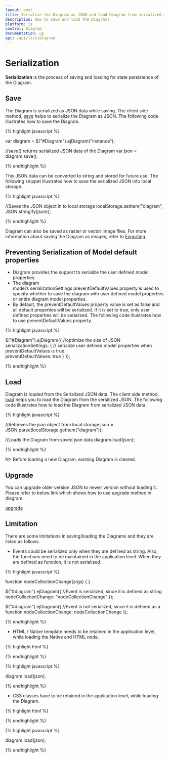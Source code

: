 ```yaml
---
layout: post
title: Serialize the Diagram as JSON and load Diagram from serialized JSON
description: How to save and load the Diagram?
platform: js
control: Diagram
documentation: ug
api: /api/js/ejdiagram
---
```


# Serialization

**Serialization** is the process of saving and loading for state persistence of the Diagram.

## Save

The Diagram is serialized as JSON data while saving. The client side method, [save](/api/js/ejdiagram#methods:save "save") helps to serialize the Diagram as JSON. The following code illustrates how to save the Diagram.

{% highlight javascript %}

var diagram = $("#Diagram").ejDiagram("instance");

//save() returns serialized JSON data of the Diagram
var json = diagram.save();

{% endhighlight %}

This JSON data can be converted to string and stored for future use. The following snippet illustrates how to save the serialized JSON into local storage.

{% highlight javascript %}

//Saves the JSON object in to local storage
localStorage.setItem("diagram", JSON.stringify(json));

{% endhighlight %}

Diagram can also be saved as raster or vector image files. For more information about saving the Diagram as images, refer to [Exporting](/js/Diagram/Exporting "Exporting").

## Preventing Serialization of Model default properties

* Diagram provides the support to serialize the user defined model properties. 
* The diagram model’s serializationSettings preventDefaultValues property is used to specify whether to save the diagram with user defined model properties or entire diagram model properties. 
* By default, the preventDefaultValues property value is set as false and all default properties will be serialized. If it is set to true, only user defined properties will be serialized. The following code illustrates how to use preventDefaultValues property.

{% highlight javascript %}

$("#Diagram").ejDiagram({
         //optimize the size of JSON  
         serializationSettings: {
         // serialize user defined model properties when preventDefaultValues is true.  
         preventDefaultValues: true
      }
 });

{% endhighlight %}

## Load

Diagram is loaded from the Serialized JSON data. The client side method, [load](/api/js/ejdiagram#methods:load "load") helps you to load the Diagram from the serialized JSON. The following code illustrates how to load the Diagram from serialized JSON data.

{% highlight javascript %}

//Retrieves the json object from local storage
json = JSON.parse(localStorage.getItem("diagram"));

//Loads the Diagram from saved json data
diagram.load(json);

{% endhighlight %}

N> Before loading a new Diagram, existing Diagram is cleared.

## Upgrade

You can upgrade older version JSON to newer version without loading it. Please refer to below link which shows how to use upgrade method in diagram.

[upgrade](/api/js/ejdiagram#methods:upgrade "upgrade")

## Limitation

There are some limitations in saving/loading the Diagrams and they are listed as follows.

* Events could be serialized only when they are defined as string. Also, the functions need to be maintained in the application level.
When they are defined as function, it is not serialized.

{% highlight javascript %}

function nodeCollectionChange(args) {
}

$("#diagram").ejDiagram({
	//Event is serialized, since it is defined as string
	nodeCollectionChange: "nodeCollectionChange"
});

$("#diagram").ejDiagram({
	//Event is not serialized, since it is defined as a function
	nodeCollectionChange: nodeCollectionChange
});

{% endhighlight %}

* HTML / Native template needs to be retained in the application level, while loading the Native and HTML node.

{% highlight html %}

<!-- Template content needs to be retained while loading the diagram.-->
<script id="htmlTemplate" type="text/x-jsrender">
	<div>
		<input type="button" value="button" style="color: #ffffff; background-color: #fbb139; border-color: #f89b1c" />
	</div>
</script>

{% endhighlight %}

{% highlight javascript %}

diagram.load(json);

{% endhighlight %}

* CSS classes have to be retained in the application level, while loading the Diagram.

{% highlight html %}

<style>
	<!-- css class needs to be retained while loading the Diagram.-->
	.nodeCss {
		fill: black;
		stroke: cyan;
	}
</style>

{% endhighlight %}

{% highlight javascript %}

diagram.load(json);

{% endhighlight %}